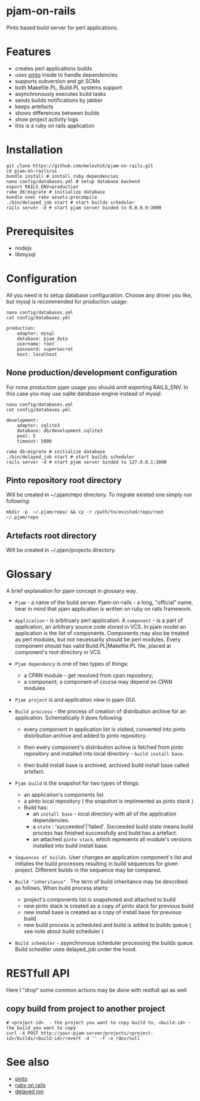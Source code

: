 # pjam-on-rails

Pinto based build server for perl applications.

# Features
* creates perl applications builds 
* uses [pinto](https://github.com/thaljef/Pinto) inside to handle dependencies
* supports subversion and git SCMs
* both Makefile.PL, Build.PL systems support 
* asynchronously executes build tasks
* sends builds notifications by jabber
* keeps artefacts
* shows differences between builds
* show project activity logs
* this is a ruby on rails application


# Installation

    git clone https://github.com/melezhik/pjam-on-rails.git
    cd pjam-on-rails/ui
    bundle install # install ruby dependencies
    nano config/databases.yml # setup database backend 
    export RAILS_ENV=production
    rake db:migrate # initialize database
    bundle exec rake assets:precompile
    ./bin/delayed_job start # start builds scheduler  
    rails server -d # start pjam server binded to 0.0.0.0:3000


# Prerequisites
- nodejs
- libmysql 

# Configuration
All you need is to setup database configuration. Choose any driver you like, but mysql is recommended for production usage:

    nano config/databases.yml
    cat config/databases.yml
    
    production:
        adapter: mysql
        database: pjam_data
        username: root
        password: supersecret
        host: localhost


## None production/development configuration

For none production pjam usage you should omit exporting RAILS_ENV. In this case you may use sqlite database engine instead of mysql: 

    nano config/databases.yml
    cat config/databases.yml

    development:
        adapter: sqlite3
        database: db/development.sqlite3
        pool: 5
        timeout: 5000

    rake db:migrate # initialize database
    ./bin/delayed_job start # start builds scheduler  
    rails server -d # start pjam server binded to 127.0.0.1:3000

## Pinto repository root directory

Will be created in ~/.pjam/repo directory. To migrate existed one simply run following:

    mkdir -p  ~/.pjam/repo/ && cp -r /path/to/existed/repo/root  ~/.pjam/repo

## Artefacts root directory

Will be created in ~/.pjam/projects directory. 

# Glossary

A brief explanation for pjam concept in glossary way.
 
- `Pjam` - a name of the build server. Pjam-on-rails - a long, "official" name, bear in mind that pjam application is written on ruby on rails framework.

- `Application` - is arbitruary perl application. A `component` - is a part of application, an arbitrary source code stored in VCS. In pjam model an application is the _list_ of components. 
Components may also be treated as perl modules, but not necessarily should be perl modules. Every component should has valid Build.PL|Makefile.PL file, placed at component's root directory
in VCS.

- `Pjam dependency`  is one of two types of things:
    - a CPAN module - get resolved from cpan repository;
    - a component; a component of course may depend on CPAN modules

- `Pjam project` is and application _view_ in pjam GUI.


- `Build proccess` - the process of creation of distribution archive for an application. Schematically it does following:

     - every component in application list is visited, converted into pinto distirbution archive and added to pinto repository.

     - then every component's distribution achive is fetched from pinto repository and installed into local directory - `build install base`.

     - then build install base is archived, archived build install base called artefact.


- `Pjam build` is the snapshot for two types of things:
    - an application's components list 
    - a pinto local repository ( the snapshot is implimented as pinto stack )
    - Build has:
        - an `install base` - local directory with all of the application dependencies.
        - a `state` : 'succeeded'|'failed'. Succeeded build state means build process has finished successfully and build has a artefact.
        - an attached `pinto stack`, which represents all module's versions installed into build install base.

- `Sequences of builds`.  User changes an application component's list and initiates the build processes resulting in build sequences for given project. 
Different builds in the sequence may be compared. 

- `Build "inheritance"` . The term of build inheritance may be described as follows. When build process starts:
    - project's components list is snapshoted and attached to build
    - new pinto stack is created as a copy of pinto stack for previous build
    - new install base is created as a copy of install base for previous build
    - new build process is scheduled and build is added to builds queue ( see note about build scheduler )


- `Build scheduler` - asynchronous scheduler processing the builds queue. Build schediler uses delayed_job under the hood.


# RESTfull API

Here I "drop" some common actions may be done with restfull api as well

## copy build from project to another project 

    # <project-id>  - the project you want to copy build to, <build-id> - the build you want to copy 
    curl -X POST http://your-pjam-server/projects/<project-id>/builds/<build-id>/revert -d '' -f -o /dev/null

# See also
- [pinto](https://github.com/thaljef/Pinto)
- [ruby on rails](http://rubyonrails.org)
- [delayed jon](https://github.com/collectiveidea/delayed_job)

